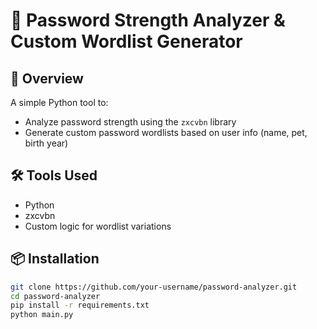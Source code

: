# 🔐 Password Strength Analyzer & Custom Wordlist Generator

## 🚀 Overview
A simple Python tool to:
- Analyze password strength using the `zxcvbn` library
- Generate custom password wordlists based on user info (name, pet, birth year)

## 🛠 Tools Used
- Python
- zxcvbn
- Custom logic for wordlist variations

## 📦 Installation

```bash
git clone https://github.com/your-username/password-analyzer.git
cd password-analyzer
pip install -r requirements.txt
python main.py
